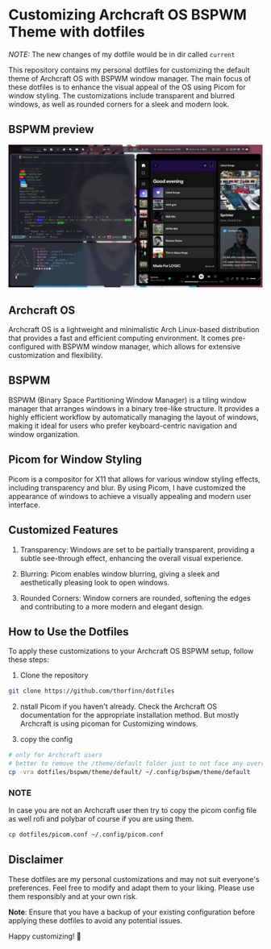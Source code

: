 # Customizing Archcraft OS BSPWM Theme with dotfiles

<span style="background-color: #red">*NOTE:*</span> The new changes of my dotfile would be in dir called `current`

This repository contains my personal dotfiles for customizing the default theme of Archcraft OS with BSPWM window manager. The main focus of these dotfiles is to enhance the visual appeal of the OS using Picom for window styling. The customizations include transparent and blurred windows, as well as rounded corners for a sleek and modern look.
## BSPWM preview
![BSPWM preview](img/bspwm_preview.png)

## Archcraft OS

Archcraft OS is a lightweight and minimalistic Arch Linux-based distribution that provides a fast and efficient computing environment. It comes pre-configured with BSPWM window manager, which allows for extensive customization and flexibility.

## BSPWM

BSPWM (Binary Space Partitioning Window Manager) is a tiling window manager that arranges windows in a binary tree-like structure. It provides a highly efficient workflow by automatically managing the layout of windows, making it ideal for users who prefer keyboard-centric navigation and window organization.

## Picom for Window Styling

Picom is a compositor for X11 that allows for various window styling effects, including transparency and blur. By using Picom, I have customized the appearance of windows to achieve a visually appealing and modern user interface.
## Customized Features

1. Transparency: Windows are set to be partially transparent, providing a subtle see-through effect, enhancing the overall visual experience.

2. Blurring: Picom enables window blurring, giving a sleek and aesthetically pleasing look to open windows.

3. Rounded Corners: Window corners are rounded, softening the edges and contributing to a more modern and elegant design.

## How to Use the Dotfiles

To apply these customizations to your Archcraft OS BSPWM setup, follow these steps:

1. Clone the repository
```bash
git clone https://github.com/thorfinn/dotfiles

```
2. nstall Picom if you haven't already. Check the Archcraft OS documentation for the appropriate installation method. But mostly Archcraft is using picoman for Customizing windows.

3. copy the config 

```bash
# only for Archcraft users
# better to remove the /theme/default folder just to not face any overright errors
cp -vra dotfiles/bspwm/theme/default/ ~/.config/bspwm/theme/default
```
### **NOTE**
In case you are not an Archcraft user then try to copy the picom config file as well rofi and polybar of course if you are using them.

```bash
cp dotfiles/picom.conf ~/.config/picom.conf

```
## Disclaimer

These dotfiles are my personal customizations and may not suit everyone's preferences. Feel free to modify and adapt them to your liking. Please use them responsibly and at your own risk.

**Note**: Ensure that you have a backup of your existing configuration before applying these dotfiles to avoid any potential issues.

Happy customizing! 🎨


